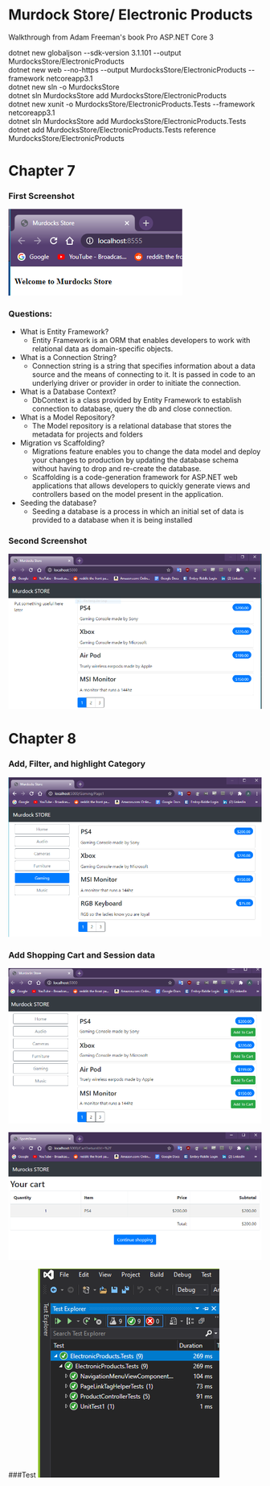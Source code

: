 # Murdock Store/ Electronic Products



Walkthrough from Adam Freeman's book Pro ASP.NET Core 3 

dotnet new globaljson --sdk-version 3.1.101 --output MurdocksStore/ElectronicProducts  
dotnet new web --no-https --output MurdocksStore/ElectronicProducts --framework netcoreapp3.1  
dotnet new sln -o MurdocksStore  
dotnet sln MurdocksStore add MurdocksStore/ElectronicProducts   
dotnet new xunit -o MurdocksStore/ElectronicProducts.Tests --framework netcoreapp3.1  
dotnet sln MurdocksStore add MurdocksStore/ElectronicProducts.Tests   
dotnet add MurdocksStore/ElectronicProducts.Tests reference MurdocksStore/ElectronicProducts   

# Chapter 7

### First Screenshot
![FirstScreenshot](https://github.com/MurdockTHS/MurdocksStore/blob/master/murdocks1.PNG)

### Questions:
* What is Entity Framework?
  * Entity Framework is an ORM that enables developers to work with relational data as domain-specific objects.
* What is a Connection String?
  * Connection string is a string that specifies information about a data source and the means of connecting to it. It is passed in code to an underlying driver or provider in order to initiate the connection.
* What is a Database Context?
  * DbContext is a class provided by Entity Framework to establish connection to database, query the db and close connection.
* What is a Model Repository?
  * The Model repository is a relational database that stores the metadata for projects and folders
* Migration vs Scaffolding?
  *   Migrations feature enables you to change the data model and deploy your changes to production by updating the database schema without having to drop and re-create the database.
  *  Scaffolding is a code-generation framework for ASP.NET web applications that allows developers to quickly generate views and controllers based on the model present in the application.
* Seeding the database?
  * Seeding a database is a process in which an initial set of data is provided to a database when it is being installed


### Second Screenshot
![SecondScreenshot](https://github.com/MurdockTHS/MurdocksStore/blob/master/murdock2.PNG)


# Chapter 8

### Add, Filter, and highlight Category
![Fig8-5](https://github.com/MurdockTHS/MurdocksStore/blob/master/fig8-5.PNG)

### Add Shopping Cart and Session data
![Fig8-10](https://github.com/MurdockTHS/MurdocksStore/blob/master/fig8-10.PNG)

![Fig8-11](https://github.com/MurdockTHS/MurdocksStore/blob/master/fig8-11.PNG)

###Test
![testing](https://github.com/MurdockTHS/MurdocksStore/blob/master/Testing.PNG)
